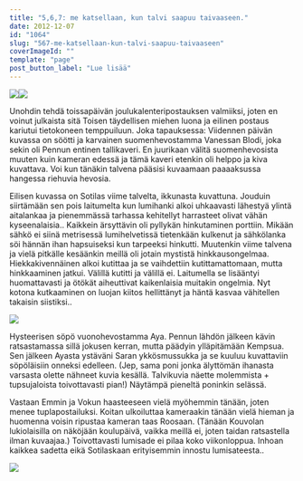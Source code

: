 ```yaml
---
title: "5,6,7: me katsellaan, kun talvi saapuu taivaaseen."
date: 2012-12-07
id: "1064"
slug: "567-me-katsellaan-kun-talvi-saapuu-taivaaseen"
coverImageId: ""
template: "page"
post_button_label: "Lue lisää"
---
```


[![](/images/k5.jpg)](http://2.bp.blogspot.com/-PUz1Q2Vs2mE/UMGtcKzDH0I/AAAAAAAADHU/m0x-FRRurTo/s1600/k5.jpg)[![](/images/k6.jpg)](http://3.bp.blogspot.com/-vWel4gDKOB8/UMGtamd4roI/AAAAAAAADHM/LZbRUtFusn4/s1600/k6.jpg)

Unohdin tehdä toissapäivän joulukalenteripostauksen valmiiksi, joten en voinut julkaista sitä Toisen täydellisen miehen luona ja eilinen postaus kariutui tietokoneen temppuiluun. Joka tapauksessa: Viidennen päivän kuvassa on söötti ja karvainen suomenhevostamma Vanessan Blodi, joka sekin oli Pennun entinen tallikaveri. En juurikaan välitä suomenhevosista muuten kuin kameran edessä ja tämä kaveri etenkin oli helppo ja kiva kuvattava. Voi kun tänäkin talvena pääsisi kuvaamaan paaaaksussa hangessa riehuvia hevosia.

Eilisen kuvassa on Sotilas viime talvelta, ikkunasta kuvattuna. Jouduin siirtämään sen pois laitumelta kun lumihanki alkoi uhkaavasti lähestyä ylintä aitalankaa ja pienemmässä tarhassa kehitellyt harrasteet olivat vähän kyseenalaisia.. Kaikkein ärsyttävin oli pyllykän hinkutaminen porttiin. Mikään sähkö ei siinä metrisessä lumihelvetissä tietenkään kulkenut ja sähkölanka söi hännän ihan hapsuiseksi kun tarpeeksi hinkutti. Muutenkin viime talvena ja vielä pitkälle kesäänkin meillä oli jotain mystistä hinkkausongelmaa. Hiekkakivennäinen alkoi kutittaa ja se vaihdettiin kutittamattomaan, mutta hinkkaaminen jatkui. Välillä kutitti ja välillä ei. Laitumella se lisääntyi huomattavasti ja ötökät aiheuttivat kaikenlaisia muitakin ongelmia. Nyt kotona kutkaaminen on luojan kiitos hellittänyt ja häntä kasvaa vähitellen takaisin siistiksi..

[![](/images/k7.jpg)](http://3.bp.blogspot.com/-Qg5N7sYQCJc/UMGyN6eLCMI/AAAAAAAADI8/43ETDg8s8A0/s1600/k7.jpg)

Hysteerisen söpö vuonohevostamma Aya. Pennun lähdön jälkeen kävin ratsastamassa sillä jokusen kerran, mutta päädyin ylläpitämään Kempsua. Sen jälkeen Ayasta ystäväni Saran ykkösmussukka ja se kuuluu kuvattaviin söpöläisiin onneksi edelleen. (Jep, sama poni jonka älyttömän ihanasta varsasta olette nähneet kuvia kesällä. Talvikuvia näette molemmista + tupsujaloista toivottavasti pian!) Näytämpä pieneltä poninkin selässä.

Vastaan Emmin ja Vokun haasteeseen vielä myöhemmin tänään, joten menee tuplapostailuksi. Koitan ulkoiluttaa kameraakin tänään vielä hieman ja huomenna voisin ripustaa kameran taas Roosaan. (Tänään Kouvolan lukiolaisilla on näköjään koulupäivä, vaikka meillä ei, joten taidan ratsastella ilman kuvaajaa.) Toivottavasti lumisade ei pilaa koko viikonloppua. Inhoan kaikkea sadetta eikä Sotilaskaan erityisemmin innostu lumisateesta..

[![](/images/ak.jpg)](http://1.bp.blogspot.com/-gjkmCJL69L4/UMG0V0KvRWI/AAAAAAAADJE/AV6t4FVH6Z4/s1600/ak.jpg)
